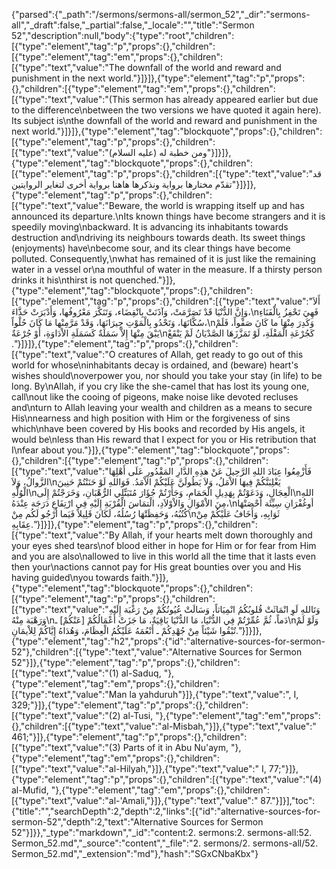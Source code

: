 {"parsed":{"_path":"/sermons/sermons-all/sermon_52","_dir":"sermons-all","_draft":false,"_partial":false,"_locale":"","title":"Sermon 52","description":null,"body":{"type":"root","children":[{"type":"element","tag":"p","props":{},"children":[{"type":"element","tag":"em","props":{},"children":[{"type":"text","value":"The downfall of the world and reward and punishment in the next world."}]}]},{"type":"element","tag":"p","props":{},"children":[{"type":"element","tag":"em","props":{},"children":[{"type":"text","value":"(This sermon has already appeared earlier but due to the difference\nbetween the two versions we have quoted it again here). Its subject is\nthe downfall of the world and reward and punishment in the next world."}]}]},{"type":"element","tag":"blockquote","props":{},"children":[{"type":"element","tag":"p","props":{},"children":[{"type":"text","value":"ومن خطبة له (عليه السلام)"}]}]},{"type":"element","tag":"blockquote","props":{},"children":[{"type":"element","tag":"p","props":{},"children":[{"type":"text","value":"قد تقدّم مختارها برواية ونذكرها هاهنا برواية أخرى لتغاير الروايتين"}]}]},{"type":"element","tag":"p","props":{},"children":[{"type":"text","value":"Beware, the world is wrapping itself up and has announced its departure.\nIts known things have become strangers and it is speedily moving\nbackward. It is advancing its inhabitants towards destruction and\ndriving its neighbours towards death. Its sweet things (enjoyments) have\nbecome sour, and its clear things have become polluted. Consequently,\nwhat has remained of it is just like the remaining water in a vessel or\na mouthful of water in the measure. If a thirsty person drinks it his\nthirst is not quenched."}]},{"type":"element","tag":"blockquote","props":{},"children":[{"type":"element","tag":"p","props":{},"children":[{"type":"text","value":"أَلاَ وَإِنَّ الدُّنْيَا قَدْ تَصَرَّمَتْ، وَآذَنَتْ بِانْقِضَاء، وَتَنَكَّرَ مَعْرُوفُها، وَأَدْبَرَتْ حَذَّاءَ،\nفَهِيَ تَحْفِزُ بِالْفَنَاءِ سُكَّانَهَا، وَتَحْدُو بِالْمَوْتِ جِيرَانَهَا، وَقَدْ مَرَّمِنْها مَا كَانَ حُلْواً،\nوَكَدِرَ مِنْهَا ما كَانَ صَفْواً، فَلَمْ يَبْقَ مِنْهَا إِلاَّ سَمَلَةٌ كَسَمَلَةِ الاْدَاوَةِ، أَوْ جُرْعَةٌ\nكَجُرْعَةِ الْمَقْلَةِ، لَوْ تَمَزَّزَهَا الصَّدْيَانُ لَمْ يَنْقَعْ ."}]}]},{"type":"element","tag":"p","props":{},"children":[{"type":"text","value":"O creatures of Allah, get ready to go out of this world for whose\ninhabitants decay is ordained, and (beware) heart's wishes should\noverpower you, nor should you take your stay (in life) to be long. By\nAllah, if you cry like the she-camel that has lost its young one, call\nout like the cooing of pigeons, make noise like devoted recluses and\nturn to Allah leaving your wealth and children as a means to secure His\nnearness and high position with Him or the forgiveness of sins which\nhave been covered by His books and recorded by His angels, it would be\nless than His reward that I expect for you or His retribution that I\nfear about you."}]},{"type":"element","tag":"blockquote","props":{},"children":[{"type":"element","tag":"p","props":{},"children":[{"type":"text","value":"فَأَزْمِعُوا عِبَادَ اللهِ الرَّحِيلَ عَنْ هذِهِ الدَّارِ المَقْدُورِ عَلَى أَهْلِهَا الزَّوالُ، وَلاَ\nيَغْلِبَنَّكُمْ فِيهَا الاْمَلُ، وَلاَ يَطُولَنَّ عَلَيْكُمْ الاْمَدُ. فَوَاللهِ لَوْ حَنَنْتُمْ حَنِينَ الْوُلَّهِ\nالْعِجَالِ، وَدَعَوْتُمْ بِهَدِيلِ الْحَمَامِ، وَجَأَرْتُمْ جُؤَارَ مُتَبَتِّلِي الرُّهْبَانِ، وَخَرَجْتُمْ إِلَى\nاللهِ مِنَ الاْمْوَالِ وَالاْوْلاَدِ، الْتمَاسَ الْقُرْبَةِ إِلَيْهِ فِي ارْتِفَاعِ دَرَجَة عِنْدَهُ،\nأوغُفْرَانِ سِيِّئَة أَحْصَتْهَا كُتُبُهُ، وَحَفِظَتْهَا رُسُلُهُ، لَكَانَ قَلِيلاً فَيَما أَرْجُو لَكُم مِنْ\nثَوَابِهِ، وَأَخَافُ عَلَيْكُمْ مِنْ عِقَابِهِ."}]}]},{"type":"element","tag":"p","props":{},"children":[{"type":"text","value":"By Allah, if your hearts melt down thoroughly and your eyes shed tears\nof blood either in hope for Him or for fear from Him and you are also\nallowed to live in this world all the time that it lasts even then your\nactions cannot pay for His great bounties over you and His having guided\nyou towards faith."}]},{"type":"element","tag":"blockquote","props":{},"children":[{"type":"element","tag":"p","props":{},"children":[{"type":"text","value":"وَتَاللهِ لَوِ انْمَاثَتْ قُلوبُكُمُ انْمِيَاثاً، وَسَالَتْ عُيُونُكُمْ مِنْ رَغْبَة إِلَيْهِ وَرَهْبَة مِنْهُ\nدَماً، ثُمَّ عُمِّرْتُمْ فِي الدُّنْيَا، مَا الدُّنْيَا بَاقِيَةٌ، مَا جَزَتْ أَعْمَالُكُمْ [عَنْكُمْ] ـ\nوَلَوْ لَمْ تُبْقُوا شَيْئاً مِنْ جُهْدِكُمْ ـ أَنْعُمَهُ عَلَيْكُمُ الْعِظَامَ، وَهُدَاهُ إِيَّاكُمْ لِلاْيمَانِ."}]}]},{"type":"element","tag":"h2","props":{"id":"alternative-sources-for-sermon-52"},"children":[{"type":"text","value":"Alternative Sources for Sermon 52"}]},{"type":"element","tag":"p","props":{},"children":[{"type":"text","value":"(1) al-Saduq, "},{"type":"element","tag":"em","props":{},"children":[{"type":"text","value":"Man la yahduruh"}]},{"type":"text","value":", I, 329;"}]},{"type":"element","tag":"p","props":{},"children":[{"type":"text","value":"(2) al-Tusi, "},{"type":"element","tag":"em","props":{},"children":[{"type":"text","value":"al-Misbah,"}]},{"type":"text","value":" 461;"}]},{"type":"element","tag":"p","props":{},"children":[{"type":"text","value":"(3) Parts of it in Abu Nu'aym, "},{"type":"element","tag":"em","props":{},"children":[{"type":"text","value":"al-Hilyah,"}]},{"type":"text","value":" I, 77;"}]},{"type":"element","tag":"p","props":{},"children":[{"type":"text","value":"(4) al-Mufid, "},{"type":"element","tag":"em","props":{},"children":[{"type":"text","value":"al-'Amali,"}]},{"type":"text","value":" 87."}]}],"toc":{"title":"","searchDepth":2,"depth":2,"links":[{"id":"alternative-sources-for-sermon-52","depth":2,"text":"Alternative Sources for Sermon 52"}]}},"_type":"markdown","_id":"content:2. sermons:2. sermons-all:52. Sermon_52.md","_source":"content","_file":"2. sermons/2. sermons-all/52. Sermon_52.md","_extension":"md"},"hash":"SGxCNbaKbx"}